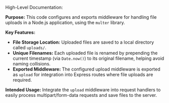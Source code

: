 High-Level Documentation:

**Purpose:**
This code configures and exports middleware for handling file uploads in a Node.js application, using the `multer` library.

**Key Features:**
- **File Storage Location:** Uploaded files are saved to a local directory called `uploads/`.
- **Unique Filenames:** Each uploaded file is renamed by prepending the current timestamp (via `Date.now()`) to its original filename, helping avoid naming collisions.
- **Exported Middleware:** The configured upload middleware is exported as `upload` for integration into Express routes where file uploads are required.

**Intended Usage:**
Integrate the `upload` middleware into request handlers to easily process multipart/form-data requests and save files to the server.